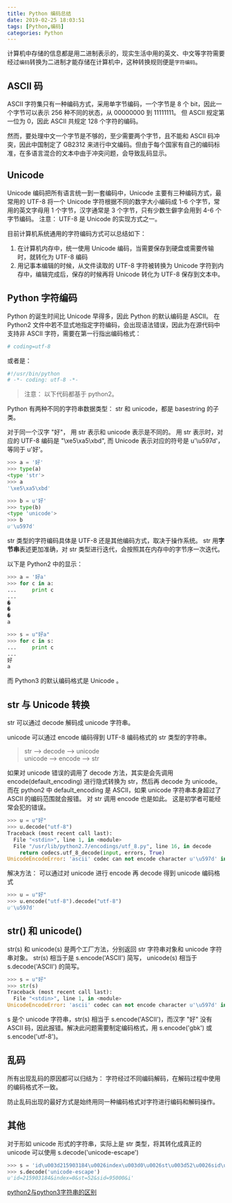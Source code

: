 ```yaml
---
title: Python 编码总结
date: 2019-02-25 18:03:51
tags: [Python,编码]
categories: Python
---
```


计算机中存储的信息都是用二进制表示的，现实生活中用的英文、中文等字符需要经过`编码`转换为二进制才能存储在计算机中，这种转换规则便是`字符编码`。

<!--more-->

## ASCII 码
ASCII 字符集只有一种编码方式，采用单字节编码，一个字节是 8 个 bit，因此一个字节可以表示 256 种不同的状态，从 00000000 到 11111111。 但 ASCII 规定第一位为 0，因此 ASCII 共规定 128 个字符的编码。

然而，要处理中文一个字节是不够的，至少需要两个字节，且不能和 ASCII 码冲突，因此中国制定了 GB2312 来进行中文编码。但由于每个国家有自己的编码标准，在多语言混合的文本中由于冲突问题，会导致乱码显示。

## Unicode
Unicode 编码把所有语言统一到一套编码中，Unicode 主要有三种编码方式，最常用的 UTF-8 将一个 Unicode 字符根据不同的数字大小编码成 1-6 个字节，常用的英文字母用 1 个字节，汉字通常是 3 个字节，只有少数生僻字会用到 4-6 个字节编码。 注意： UTF-8 是 Unicode 的实现方式之一。

目前计算机系统通用的字符编码方式可以总结如下：
1. 在计算机内存中，统一使用 Unicode 编码，当需要保存到硬盘或需要传输时，就转化为 UTF-8 编码
2. 用记事本编辑的时候，从文件读取的 UTF-8 字符被转换为 Unicode 字符到内存中，编辑完成后，保存的时候再将 Unicode 转化为 UTF-8 保存到文本中。

## Python 字符编码
Python 的诞生时间比 Unicode 早得多，因此 Python 的默认编码是 ASCII。 在 Python2 文件中若不显式地指定字符编码，会出现语法错误，因此为在源代码中支持非 ASCII 字符，需要在第一行指出编码格式：

```python
# coding=utf-8
```

或者是：
```python
#!/usr/bin/python
# -*- coding: utf-8 -*-
```

> 注意： 以下代码都基于 python2。

Python 有两种不同的字符串数据类型： str 和 unicode，都是 basestring 的子类。

对于同一个汉字 "好"， 用 str 表示和 unicode 表示是不同的。 用 str 表示时，对应的 UTF-8 编码是 "\xe5\xa5\xbd", 而 Unicode 表示对应的符号是 u'\u597d'，等同于 u'好'。

```python
>>> a = '好'
>>> type(a)
<type 'str'>
>>> a
'\xe5\xa5\xbd'

>>> b = u'好'
>>> type(b)
<type 'unicode'>
>>> b
u'\u597d'
```

str 类型的字符编码具体是 UTF-8 还是其他编码方式，取决于操作系统。 str 用**字节串**表述更加准确，对 str 类型进行迭代，会按照其在内存中的字节序一次迭代。 

以下是 Python2 中的显示：
```python
>>> a = '好a'
>>> for c in a:
...     print c
... 
�
�
�
a
```

```python
>>> s = u"好a"
>>> for c in s:
...     print c
...
好
a
```

而 Python3 的默认编码格式是 Unicode 。


## str 与 Unicode 转换
str 可以通过 decode 解码成 unicode 字符串。

unicode 可以通过 encode 编码得到 UTF-8 编码格式的 str 类型的字符串。

> str --> decode --> unicode  
unicode --> encode --> str

如果对 unicode 错误的调用了 decode 方法，其实是会先调用 encode(default_encoding) 进行隐式转换为 str，然后再 decode 为 unicode。 而在 python2 中 default_encoding 是 ASCII，如果 unicode 字符串本身超过了 ASCII 的编码范围就会报错。 对 str 调用 encode 也是如此。 这是初学者可能经常会犯的错误。

```python
>>> u = u"好"
>>> u.decode("utf-8")
Traceback (most recent call last):
  File "<stdin>", line 1, in <module>
  File "/usr/lib/python2.7/encodings/utf_8.py", line 16, in decode
    return codecs.utf_8_decode(input, errors, True)
UnicodeEncodeError: 'ascii' codec can not encode character u'\u597d' in position 0: ordinal not in range(128)
```

解决方法： 可以通过对 unicode 进行 encode 再 decode 得到 unicode 编码格式
```python
>>> u = u"好"
>>> u.encode("utf-8").decode("utf-8")
u'\u597d'
```

## str() 和 unicode()
str(s) 和 unicode(s) 是两个工厂方法，分别返回 str 字符串对象和 unicode 字符串对象。 str(s) 相当于是 s.encode('ASCII') 简写， unicode(s) 相当于 s.decode('ASCII') 的简写。

```python
>>> s = u"好"
>>> str(s)
Traceback (most recent call last):
  File "<stdin>", line 1, in <module>
UnicodeEncodeError: 'ascii' codec can not encode character u'\u597d' in position 0: ordinal not in range(128)

```
s 是个 unicode 字符串，str(s) 相当于 s.encode('ASCII')，而汉字 "好" 没有 ASCII 码，因此报错。解决此问题需要制定编码格式，用 s.encode('gbk') 或 s.encode('utf-8')。

## 乱码
所有出现乱码的原因都可以归结为： 字符经过不同编码解码，在解码过程中使用的编码格式不一致。

防止乱码出现的最好方式是始终用同一种编码格式对字符进行编码和解码操作。

## 其他
对于形如 unicode 形式的字符串，实际上是 str 类型，将其转化成真正的 unicode 可以使用 s.decode('unicode-escape')

```python
>>> s = 'id\u003d215903184\u0026index\u003d0\u0026st\u003d52\u0026sid\u003d95000\u0026i'
>>> s.decode('unicode-escape')
u'id=215903184&index=0&st=52&sid=95000&i'
```

[python2与python3字符串的区别](https://my.oschina.net/sallency/blog/1563298)